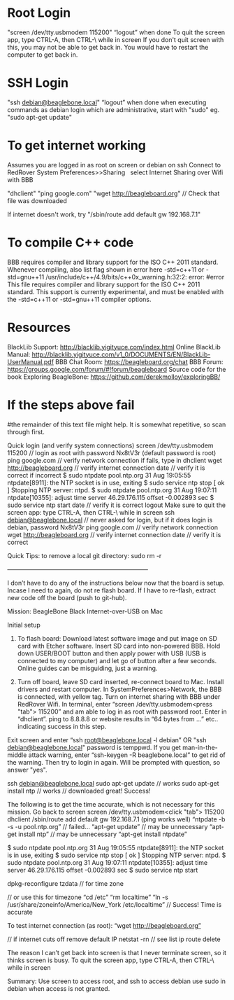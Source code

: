 # Root Login

"screen /dev/tty.usbmodem<varies> 115200"
“logout” when done
To quit the screen app, type CTRL-A, then CTRL-\ while in screen
If you don't quit screen with this, you may not be able to get back in. You would have to restart the computer to get back in.




# SSH Login

"ssh debian@beaglebone.local"
“logout” when done
when executing commands as debian login which are administrative, start with "sudo" eg. "sudo apt-get update"




# To get internet working
Assumes you are logged in as root on screen or debian on ssh
Connect to RedRover
System Preferences>>Sharing   select Internet Sharing over Wifi with BBB

"dhclient"
"ping google.com"
"wget http://beagleboard.org" // Check that file was downloaded

If internet doesn't work, try "/sbin/route add default gw 192.168.7.1"




# To compile C++ code
BBB requires compiler and library support for the ISO C++ 2011 standard.
Whenever compiling, also list flag shown in error here -std=c++11 or -std=gnu++11
/usr/include/c++/4.9/bits/c++0x_warning.h:32:2: error: #error This file requires compiler and library support for the ISO C++ 2011 standard. This support is currently experimental, and must be enabled with the -std=c++11 or -std=gnu++11 compiler options.



# Resources
BlackLib Support: http://blacklib.yigityuce.com/index.html
Online BlackLib Manual: http://blacklib.yigityuce.com/v1_0/DOCUMENTS/EN/BlackLib-UserManual.pdf
BBB Chat Room: https://beagleboard.org/chat
BBB Forum: https://groups.google.com/forum/#!forum/beagleboard
Source code for the book Exploring BeagleBone: https://github.com/derekmolloy/exploringBB/




# If the steps above fail
#the remainder of this text file might help. It is somewhat repetitive, so scan through first.

Quick login (and verify system connections)
screen /dev/tty.usbmodem<varies> 115200
// login as root with password Nx8tV3r (default password is root)
ping google.com // verify network connection
if fails, type in dhclient
wget http://beagleboard.org // verify internet connection
date // verify it is correct
if incorrect
$ sudo ntpdate pool.ntp.org
31 Aug 19:05:55 ntpdate[8911]: the NTP socket is in use, exiting
$ sudo service ntp stop
[ ok ] Stopping NTP server: ntpd.
$ sudo ntpdate pool.ntp.org
31 Aug 19:07:11 ntpdate[10355]: adjust time server 46.29.176.115 offset -0.002893 sec
$ sudo service ntp start
date // verify it is correct
logout
Make sure to quit the screen app: type CTRL-A, then CTRL-\ while in screen
ssh debian@beaglebone.local
// never asked for login, but if it does login is debian, password Nx8tV3r
ping google.com // verify network connection
wget http://beagleboard.org // verify internet connection
date // verify it is correct

Quick Tips:
to remove a local git directory: sudo rm -r <directory name>

———————————————————————

I don’t have to do any of the instructions below now that the board is setup. Incase I need to again, do not re flash board. If I have to re-flash, extract new code off the board (push to git-hub).

Mission: BeagleBone Black Internet-over-USB on Mac

Initial setup

1. To flash board: Download latest software image and put image on SD card with Etcher software. Insert SD card into non-powered BBB. Hold down USER/BOOT button and then apply power with USB (USB is connected to my computer) and let go of button after a few seconds.
Online guides can be misguiding, just a warning.

2. Turn off board, leave SD card inserted, re-connect board to Mac. Install drivers and restart computer. In SystemPreferences>Network, the BBB is connected, with yellow tag. Turn on internet sharing with BBB under RedRover Wifi. In terminal, enter “screen /dev/tty.usbmodem<press "tab"> 115200” and am able to log in as root with password root. Enter in “dhclient”. ping to 8.8.8.8 or website results in “64 bytes from …” etc.. indicating success in this step.

Exit screen and enter “ssh root@beaglebone.local -l debian” OR "ssh debian@beaglebone.local" password is temppwd. If you get man-in-the-middle attack warning, enter “ssh-keygen -R beaglebone.local” to get rid of the warning. Then try to login in again. Will be prompted with question, so answer "yes".

ssh debian@beaglebone.local
sudo apt-get update // works
sudo apt-get install ntp // works
// downloaded great! Success!

The following is to get the time accurate, which is not necessary for this mission.
Go back to screen
screen /dev/tty.usbmodem<click "tab"> 115200
dhclient
/sbin/route add default gw 192.168.7.1
(ping works well)
“ntpdate -b -s -u pool.ntp.org” // failed…
“apt-get update” // may be unnecessary
“apt-get install ntp” // may be unnecessary
“apt-get install ntpdate”

$ sudo ntpdate pool.ntp.org
31 Aug 19:05:55 ntpdate[8911]: the NTP socket is in use, exiting
$ sudo service ntp stop
[ ok ] Stopping NTP server: ntpd.
$ sudo ntpdate pool.ntp.org
31 Aug 19:07:11 ntpdate[10355]: adjust time server 46.29.176.115 offset -0.002893 sec
$ sudo service ntp start

dpkg-reconfigure tzdata // for time zone

// or use this for timezone
“cd /etc”
“rm localtime”
“ln -s /usr/share/zoneinfo/America/New_York /etc/localtime” // Success! Time is accurate

To test internet connection (as root):
“wget http://beagleboard.org”

// if internet cuts off remove default IP
netstat -rn // see list
ip route delete

The reason I can’t get back into screen is that I never terminate screen, so it thinks screen is busy.
To quit the screen app, type CTRL-A, then CTRL-\ while in screen

Summary:
Use screen to access root, and ssh to access debian
use sudo in debian when access is not granted.
